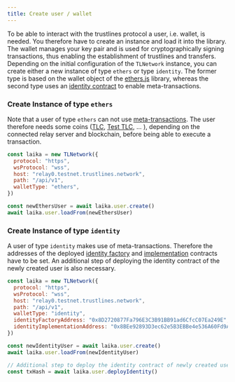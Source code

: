 ```yaml
---
title: Create user / wallet
---
```


To be able to interact with the trustlines protocol a user, i.e. wallet, is needed.
You therefore have to create an instance and load it into the library.
The wallet manages your key pair and is used for cryptographically signing transactions, thus enabling the establishment of trustlines and transfers.
Depending on the initial configuration of the `TLNetwork` instance, you can create either a new instance of type `ethers` or type `identity`.
The former type is based on the wallet object of the [ethers.js](https://docs.ethers.io/ethers.js/html/) library, whereas the second type uses an [identity contract](https://github.com/trustlines-protocol/contracts/blob/master/docs/deploy.md#deploy-identity-contracts) to enable meta-transactions.

### Create Instance of type `ethers`

Note that a user of type `ethers` can not use [meta-transactions](https://github.com/trustlines-protocol/contracts/blob/master/docs/deploy.md#deploy-identity-contracts).
The user therefore needs some coins ([TLC](https://explore.tlbc.trustlines.foundation/), [Test TLC](https://explore.laika.trustlines.foundation/), ... ), depending on the connected relay server and blockchain, before being able to execute a transaction.

```javascript
const laika = new TLNetwork({
  protocol: "https",
  wsProtocol: "wss",
  host: "relay0.testnet.trustlines.network",
  path: "/api/v1",
  walletType: "ethers",
})

const newEthersUser = await laika.user.create()
await laika.user.loadFrom(newEthersUser)
```

### Create Instance of type `identity`

A user of type `identity` makes use of meta-transactions.
Therefore the addresses of the deployed [identity factory](https://github.com/trustlines-protocol/contracts/blob/master/contracts/identity/IdentityProxyFactory.sol) and [implementation](https://github.com/trustlines-protocol/contracts/blob/master/contracts/identity/Identity.sol) contracts have to be set.
An additional step of deploying the identity contract of the newly created user is also necessary.

```javascript
const laika = new TLNetwork({
  protocol: "https",
  wsProtocol: "wss",
  host: "relay0.testnet.trustlines.network",
  path: "/api/v1",
  walletType: "identity",
  identityFactoryAddress: "0x8D2720877Fa796E3C3B91BB91ad6CfcC07Ea249E",
  identityImplementationAddress: "0x8BEe92893D3ec62e5B3EBBe4e536A60Fd9AFc9D7",
})

const newIdentityUser = await laika.user.create()
await laika.user.loadFrom(newIdentityUser)

// Additional step to deploy the identity contract of newly created user
const txHash = await laika.user.deployIdentity()
```
